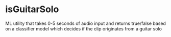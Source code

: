 # isGuitarSolo
ML utility that takes 0-5 seconds of audio input and returns true/false based on a classifier model which decides if the clip originates from a guitar solo
